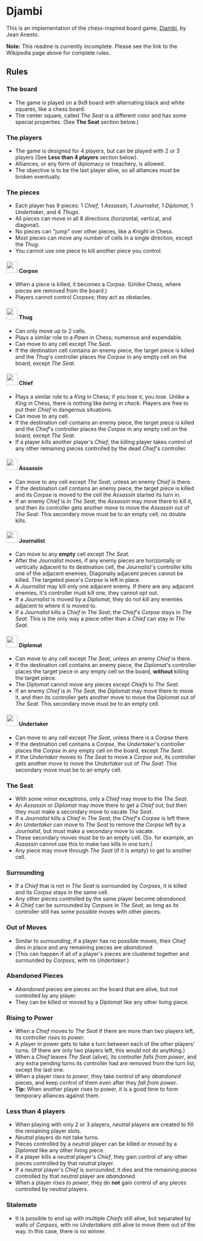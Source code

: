 # Djambi
This is an implementation of the chess-inspired board game, [Djambi][1], by Jean Anesto.

__Note:__ This readme is currently incomplete.  Please see the link to the Wikipedia page above for complete rules.

## Rules

### The board
- The game is played on a 9x9 board with alternating black and white squares, like a chess board.
- The center square, called _The Seat_ is a different color and has some special properties. (See **The Seat** section below.)

### The players
- The game is designed for 4 players, but can be played with 2 or 3 players (See **Less than 4 players** section below).
- Alliances, or any form of diplomacy or treachery, is allowed.
- The objective is to be the last player alive, so all alliances must be broken eventually.

### The pieces
- Each player has 9 pieces: 1 _Chief_, 1 _Assassin_, 1 _Journalist_, 1 _Diplomat_, 1 _Undertaker_, and 4 _Thugs_. 
- All pieces can move in all 8 directions (horizontal, vertical, and diagonal).
- No pieces can "jump" over other pieces, like a _Knight_ in Chess.
- Most pieces can move any number of cells in a single direction, except the _Thug_.
- You cannot use one piece to kill another piece you control.

#### <img src="https://github.com/JamesFaix/Djambi3/blob/master/client/wpf/Djambi3.UI/Images/corpse.png" width="30"> Corpse
- When a piece is killed, it becomes a _Corpse_. (Unlike Chess, where pieces are removed from the board.)
- Players cannot control _Corpses_; they act as obstacles.

#### <img src="https://github.com/JamesFaix/Djambi3/blob/master/client/wpf/Djambi3.UI/Images/thug.png" width="30"> Thug
- Can only move up to 2 cells.
- Plays a similar role to a _Pawn_ in Chess; numerous and expendable.
- Can move to any cell except _The Seat_.
- If the destination cell contains an enemy piece, the target piece is killed and the _Thug_'s controller places the _Corpse_ in any empty cell on the board, except _The Seat_.
	
#### <img src="https://github.com/JamesFaix/Djambi3/blob/master/client/wpf/Djambi3.UI/Images/chief.png" width="30"> Chief
- Plays a similar role to a _King_ in Chess; if you lose it, you lose. Unlike a _King_ in Chess, there is nothing like _being in check_. Players are free to put their _Chief_ in dangerous situations.
- Can move to any cell.
- If the destination cell contains an enemy piece, the target piece is killed and the _Chief_'s controller places the _Corpse_ in any empty cell on the board, except _The Seat_.
- If a player kills another player's _Chief_, the killing player takes control of any other remaining pieces controlled by the dead _Chief_'s controller.

#### <img src="https://github.com/JamesFaix/Djambi3/blob/master/client/wpf/Djambi3.UI/Images/assassin.png" width="30"> Assassin
- Can move to any cell except _The Seat_, unless an enemy _Chief_ is there. 
- If the destination cell contains an enemy piece, the target piece is killed and its _Corpse_ is moved to the cell the _Assassin_ started its turn in.
- If an enemy _Chief_ is in _The Seat_, the _Assassin_ may move there to kill it, and then its controller gets another move to move the _Assassin_ out of _The Seat_. This secondary move must be to an empty cell; no double kills.

#### <img src="https://github.com/JamesFaix/Djambi3/blob/master/client/wpf/Djambi3.UI/Images/journalist.png" width="30"> Journalist
- Can move to any **empty** cell except _The Seat_.
- After the _Journalist_ moves, if any enemy pieces are horizontally or vertically adjacent to its destination cell, the _Journalist_'s controller kills one of the adjacent enemies. Diagonally adjacent pieces cannot be killed. The targeted piece's _Corpse_ is left in place.
- A _Journalist_ may kill only one adjacent enemy. If there are any adjacent enemies, it's controller must kill one, they cannot opt out.
- If a _Journalist_ is moved by a _Diplomat_, they do not kill any enemies adjacent to where it is moved to.
- If a _Journalist_ kills a _Chief_ in _The Seat_, the _Chief_'s _Corpse_ stays in _The Seat_. This is the only way a piece other than a _Chief_ can stay in _The Seat_.

#### <img src="https://github.com/JamesFaix/Djambi3/blob/master/client/wpf/Djambi3.UI/Images/diplomat.png" width="30"> Diplomat
- Can move to any cell except _The Seat_, unless an enemy _Chief_ is there.
- If the destination cell contains an enemy piece, the _Diplomat_'s controller places the target piece in any empty cell on the board, **without** killing the target piece. 
- The _Diplomat_ cannot move any pieces except _Chiefs_ to _The Seat_.
- If an enemy _Chief_ is in _The Seat_, the _Diplomat_ may move there to move it, and then its controller gets another move to move the _Diplomat_ out of _The Seat_. This secondary move must be to an empty cell.

#### <img src="https://github.com/JamesFaix/Djambi3/blob/master/client/wpf/Djambi3.UI/Images/undertaker.png" width="30"> Undertaker
- Can move to any cell except _The Seat_, unless there is a _Corpse_ there.
- If the destination cell contains a _Corpse_, the _Undertaker_'s controller places the _Corpse_ in any empty cell on the board, except _The Seat_.
- If the _Undertaker_ moves to _The Seat_ to move a _Corpse_ out, its controller gets another move to move the _Undertaker_ out of _The Seat_. This secondary move must be to an empty cell.

### The Seat
- With some minor exceptions, only a _Chief_ may move to the _The Seat_.
- An _Assassin_ or _Diplomat_ may move there to get a _Chief_ out, but then they must make a secondary move to vacate _The Seat_. 
- If a _Journalist_ kills a _Chief_ in _The Seat_, the _Chief_'s _Corpse_ is left there.
- An _Undertaker_ can move to _The Seat_ to remove the _Corpse_ left by a _Journalist_, but must make a secondary move to vacate.
- These secondary moves must be to an empty cell. (So, for example, an _Assassin_ cannot use this to make two kills in one turn.)
- Any piece may move through _The Seat_ (if it is empty) to get to another cell.

### Surrounding
- If a _Chief_ that is not in _The Seat_ is surrounded by _Corpses_, it is killed and its _Corpse_ stays in the same cell.
- Any other pieces controlled by the same player become _abandoned_.
- A _Chief_ can be surrounded by _Corpses_ in _The Seat_, as long as its controller still has some possible moves with other pieces.

### Out of Moves
- Similar to _surrounding_, if a player has no possible moves, their _Chief_ dies in place and any remaining pieces are _abandoned_.
- (This can happen if all of a player's pieces are clustered together and surrounded by _Corpses_, with no _Undertaker_.)

### Abandoned Pieces
- _Abandoned_ pieces are pieces on the board that are alive, but not controlled by any player. 
- They can be killed or moved by a _Diplomat_ like any other living piece.

### Rising to Power
- When a _Chief_ moves to _The Seat_ if there are more than two players left, its controller _rises to power_. 
- A player in power gets to take a turn between each of the other players' turns. (If there are only two players left, this would not do anything.)
- When a _Chief_ leaves _The Seat_ (alive), its controller _falls from power_, and any extra pending turns its controller had are removed from the turn list, except the last one.
- When a player _rises to power_, they take control of any _abandoned_ pieces, and keep control of them even after they _fall from power_.
- **Tip:** When another player rises to power, it is a good time to form temporary alliances against them.

### Less than 4 players
- When playing with only 2 or 3 players, _neutral_ players are created to fill the remaining player slots.
- _Neutral_ players do not take turns.
- Pieces controlled by a _neutral_ player can be killed or moved by a _Diplomat_ like any other living piece.
- If a player kills a _neutral_ player's _Chief_, they gain control of any other pieces controlled by that _neutral_ player.
- If a _neutral_ player's _Chief_ is _surrounded_, it dies and the remaining pieces controlled by that _neutral_ player are _abandoned_.
- When a player _rises to power_, they do **not** gain control of any pieces controlled by _neutral_ players.

### Stalemate
- It is possible to end up with multiple _Chiefs_ still alive, but separated by walls of _Corpses_, with no _Undertakers_ still alive to move them out of the way. In this case, there is no winner.

 [1]: https://en.wikipedia.org/wiki/Djambi
